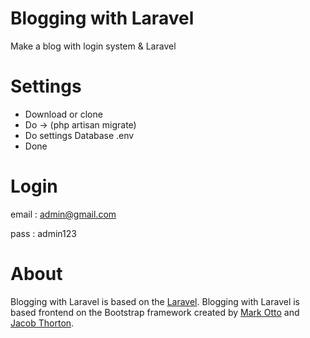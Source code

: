 # Blogging with Laravel
Make a blog with login system & Laravel 

# Settings
- Download or clone
- Do -> (php artisan migrate)
- Do settings Database .env
- Done

# Login
email : admin@gmail.com

pass : admin123

# About
Blogging with Laravel is based on the [Laravel](https://github.com/laravel/laravel). Blogging with Laravel is based frontend on the Bootstrap framework created by  [Mark Otto](https://twitter.com/mdo) and [Jacob Thorton](https://twitter.com/fat).
